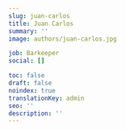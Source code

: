 ```yaml
---
slug: juan-carlos
title: Juan Carlos
summary: ''
image: authors/juan-carlos.jpg

job: Barkeeper
social: []

toc: false
draft: false
noindex: true
translationKey: admin
seo: ''
description: ''
---
```

